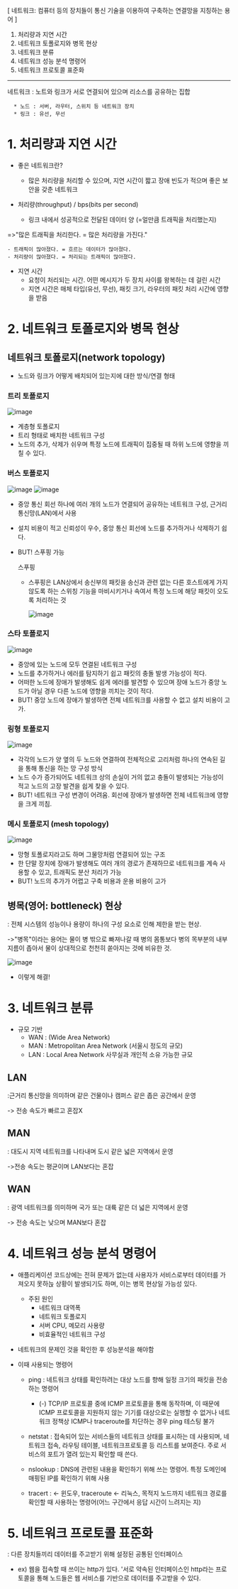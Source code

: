 [ 네트워크: 컴퓨터 등의 장치들이 통신 기술을 이용하여 구축하는 연결망을 지칭하는 용어 ]

1. 처리량과 지연 시간
2. 네트워크 토폴로지와 병목 현상
3. 네트워크 분류
4. 네트워크 성능 분석 명령어
5. 네트워크 프로토콜 표준화

-------
네트워크 : 노트와 링크가 서로 연결되어 있으며 리소스를 공유하는 집합

      * 노드 : 서버, 라우터, 스위치 등 네트워크 장치
      * 링크 : 유선, 무선

# 1. 처리량과 지연 시간
- 좋은 네트워크란?
    - 많은 처리량을 처리할 수 있으며, 지연 시간이 짧고 장애 빈도가 적으며 좋은 보안을 갖춘 네트워크


- 처리량(throughput) / bps(bits per second)
    - 링크 내에서 성공적으로 전달된 데이터 양 (=얼만큼 트래픽을 처리했는지)

 =>"많은 트래픽을 처리한다. = 많은 처리량을 가진다."
 
    - 트래픽이 많아졌다. = 흐르는 데이터가 많아졌다.
    - 처리량이 많아졌다. = 처리되는 트래픽이 많아졌다.
    

- 지연 시간
   - 요청이 처리되는 시간. 어떤 메시지가 두 장치 사이를 왕복하는 데 걸린 시간
   - 지연 시간은 매체 타입(유선, 무선), 패킷 크기, 라우터의 패킷 처리 시간에 영향을 받음


# 2. 네트워크 토폴로지와 병목 현상
## 네트워크 토폴로지(network topology)
  - 노드와 링크가 어떻게 배치되어 있는지에 대한 방식/연결 형태

### 트리 토폴로지
  ![image](https://github.com/codesooo/cs-study-jj/assets/129932517/80dca0ae-b365-43f2-b889-c81acbc2a3ee)

- 계층형 토폴로지
- 트리 형태로 배치한 네트워크 구성
- 노드의 추가, 삭제가 쉬우며 특정 노드에 트래픽이 집중될 때 하위 노드에 영향을 끼칠 수 있다.



### 버스 토폴로지
![image](https://github.com/codesooo/cs-study-jj/assets/129932517/b783b59f-ed52-47ab-a388-649e534f3ec0)
![image](https://github.com/codesooo/cs-study-jj/assets/129932517/ff09851a-8796-40ca-9533-9980a930eca2)


- 중앙 통신 회선 하나에 여러 개의 노드가 연결되어 공유하는 네트워크 구성, 근거리 통신망(LAN)에서 사용
- 설치 비용이 적고 신뢰성이 우수, 중앙 통신 회선에 노드를 추가하거나 삭제하기 쉽다.
- BUT! 스푸핑 가능
 
    스푸핑
     - 스푸핑은 LAN상에서 송신부의 패킷을 송신과 관련 없는 다른 호스트에게 가지 않도록 하는 스위칭 기능을 마비시키거나 속여서 특정 노드에 해당 패킷이 오도록 처리하는 것

       ![image](https://github.com/codesooo/cs-study-jj/assets/129932517/2303871d-654d-411f-a51e-b151c6149e26)


### 스타 토폴로지
![image](https://github.com/codesooo/cs-study-jj/assets/129932517/0cba6e1d-08ce-42d1-a275-33b5f9311b0e)

- 중앙에 있는 노드에 모두 연결된 네트워크 구성
- 노드를 추가하거나 에러를 탐지하기 쉽고 패킷의 충돌 발생 가능성이 적다.
- 어떠한 노드에 장애가 발생해도 쉽게 에러를 발견할 수 있으며 장애 노드가 중앙 노드가 아닐 경우 다른 노드에 영향을 끼치는 것이 적다.
- BUT! 중앙 노드에 장애가 발생하면 전체 네트워크를 사용할 수 없고 설치 비용이 고가.

 
### 링형 토폴로지
![image](https://github.com/codesooo/cs-study-jj/assets/129932517/7d25f845-cb5e-4f68-bb59-5f4d29dfcffe)

- 각각의 노드가 양 옆의 두 노드와 연결하여 전체적으로 고리처럼 하나의 연속된 길을 통해 통신을 하는 망 구성 방식
- 노드 수가 증가되어도 네트워크 상의 손실이 거의 없고 충돌이 발생되는 가능성이 적고 노드의 고장 발견을 쉽게 찾을 수 있다.
- BUT! 네트워크 구성 변경이 어려움. 회선에 장애가 발생하면 전체 네트워크에 영향을 크게 끼침.


### 메시 토폴로지 (mesh topology)
![image](https://github.com/codesooo/cs-study-jj/assets/129932517/bf3c4fa1-c404-4dff-a082-610490abdefb)

- 망형 토폴로지라고도 하며 그물망처럼 연결되어 있는 구조
- 한 단말 장치에 장애가 발생해도 여러 개의 경로가 존재하므로 네트워크를 계속 사용할 수 있고, 트래픽도 분산 처리가 가능
- BUT! 노드의 추가가 어렵고 구축 비용과 운용 비용이 고가



## 병목(영어: bottleneck) 현상 
 : 전체 시스템의 성능이나 용량이 하나의 구성 요소로 인해 제한을 받는 현상. 

  ->"병목"이라는 용어는 물이 병 밖으로 빠져나갈 때 병의 몸통보다 병의 목부분의 내부 지름이 좁아서 물이 상대적으로 천천히 쏟아지는 것에 비유한 것.

  
![image](https://github.com/codesooo/cs-study-jj/assets/129932517/b00ba4d9-4c2e-470f-b783-e9331e28db86)

  - 이렇게 해결!


# 3. 네트워크 분류

- 규모 기반
  - WAN : (Wide Area Network)
  - MAN : Metropolitan Area Network (서울시 정도의 규모)
  - LAN : Local Area Network 사무실과 개인적 소유 가능한 규모

## LAN
:근거리 통신망을 의미하며 같은 건물이나 캠퍼스 같은 좁은 공간에서 운영

-> 전송 속도가 빠르고 혼잡X

## MAN
: 대도시 지역 네트워크를 나타내며 도시 같은 넓은 지역에서 운영

->전송 속도는 평균이며 LAN보다는 혼잡

## WAN
: 광역 네트워크를 의미하며 국가 또는 대륙 같은 더 넓은 지역에서 운영

-> 전송 속도는 낮으며 MAN보다 혼잡

# 4. 네트워크 성능 분석 명령어
- 애플리케이션 코드상에는 전혀 문제가 없는데 사용자가 서비스로부터 데이터를 가져오지 못하늕 상황이 발생되기도 하며, 이는 병목 현상일 가능성 있다.
     - 주된 원인
       - 네트워크 대역폭
       - 네트워크 토폴로지
       - 서버 CPU, 메모리 사용량
       - 비효율적인 네트워크 구성

- 네트워크의 문제인 것을 확인한 후 성능분석을 해야함
- 이때 사용되는 명령어
  - ping : 네트워크 상태를 확인하려는 대상 노드를 향해 일정 크기의 패킷을 전송하는 명령어
    - (-) TCP/IP 프로토콜 중에 ICMP 프로토콜을 통해 동작하며, 이 때문에 ICMP 프로토콜을 지원하지 않는 기기를 대상으로는 실행할 수 없거나 네트워크 정책상 ICMP나 traceroute를 차단하는 경우 ping 테스팅 불가

  - netstat : 접속되어 있는 서비스들의 네트워크 상태를 표시하는 데 사용되며, 네트워크 접속, 라우팅 테이블, 네트워크프로토콜 등 리스트를 보여준다. 주로 서비스의 포트가 열려 있는지 확인할 때 쓴다.
  - nslookup : DNS에 관련된 내용을 확인하기 위해 쓰는 명령어. 특정 도메인에 매핑된 IP를 확인하기 위해 사용
  - tracert : <- 윈도우, traceroute <- 리눅스, 목적지 노드까지 네트워크 경로를 확인할 때 사용하는 명령어(어느 구간에서 응답 시간이 느려지는 지)

# 5. 네트워크 프로토콜 표준화
: 다른 장치들끼리 데이터를 주고받기 위해 설정된 공통된 인터페이스
- ex) 웹을 접속할 때 쓰이는 http가 있다. '서로 약속된 인터페이스인 http라는 프로토콜을 통해 노드들은 웹 서비스를 기반으로 데이터를 주고받을 수 있다.
